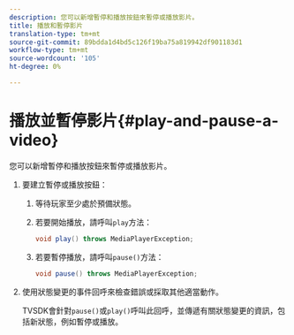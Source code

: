```yaml
---
description: 您可以新增暫停和播放按鈕來暫停或播放影片。
title: 播放和暫停影片
translation-type: tm+mt
source-git-commit: 89bdda1d4bd5c126f19ba75a819942df901183d1
workflow-type: tm+mt
source-wordcount: '105'
ht-degree: 0%

---
```



# 播放並暫停影片{#play-and-pause-a-video}

您可以新增暫停和播放按鈕來暫停或播放影片。

1. 要建立暫停或播放按鈕：
   1. 等待玩家至少處於預備狀態。
   1. 若要開始播放，請呼叫`play`方法：

      ```java
      void play() throws MediaPlayerException;
      ```

   1. 若要暫停播放，請呼叫`pause()`方法：

      ```java
      void pause() throws MediaPlayerException;
      ```

1. 使用狀態變更的事件回呼來檢查錯誤或採取其他適當動作。

   TVSDK會針對`pause()`或`play()`呼叫此回呼，並傳遞有關狀態變更的資訊，包括新狀態，例如暫停或播放。

